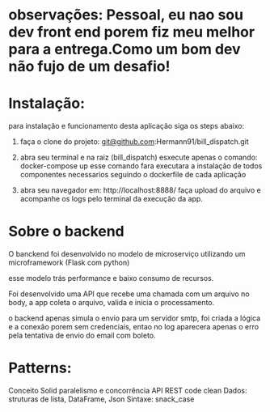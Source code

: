 # observações: Pessoal, eu nao sou dev front end porem fiz meu melhor para a entrega.Como um bom dev não fujo de um desafio!

# Instalação:
    
para instalação e funcionamento desta aplicação siga os steps abaixo:

1. faça o clone do projeto: git@github.com:Hermann91/bill_dispatch.git

2. abra seu terminal e na raiz (bill_dispatch) esxecute apenas o comando:  docker-compose up
    esse comando fara executara a instalação de todos componentes necessarios seguindo o dockerfile de cada aplicação

3. abra seu navegador em: http://localhost:8888/ faça upload do arquivo e acompanhe os logs pelo terminal da execução da app.

# Sobre o backend

O banckend foi desenvolvido no modelo de microserviço utilizando um microframework (Flask com python)

esse modelo trás performance e baixo consumo de recursos.

Foi desenvolvido uma API que recebe uma chamada com um arquivo no body, a app coleta o arquivo, valida e inicia o processamento.

o backend apenas simula o envio para um servidor smtp, foi criada a lógica e a conexão porem sem credenciais, entao no log aparecera apenas o erro pela tentativa de envio do email com boleto.



# Patterns:
Conceito Solid
paralelismo e concorrência
API REST
code clean
Dados:
    struturas de lista, DataFrame, Json
Sintaxe:
    snack_case
